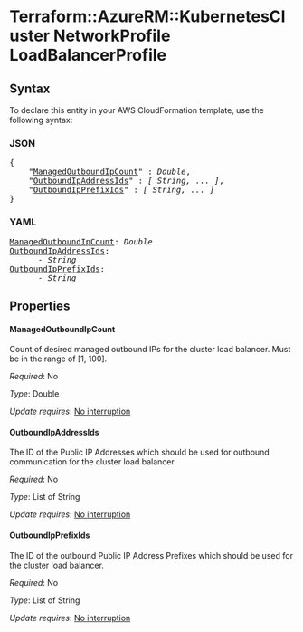 # Terraform::AzureRM::KubernetesCluster NetworkProfile LoadBalancerProfile

## Syntax

To declare this entity in your AWS CloudFormation template, use the following syntax:

### JSON

<pre>
{
    "<a href="#managedoutboundipcount" title="ManagedOutboundIpCount">ManagedOutboundIpCount</a>" : <i>Double</i>,
    "<a href="#outboundipaddressids" title="OutboundIpAddressIds">OutboundIpAddressIds</a>" : <i>[ String, ... ]</i>,
    "<a href="#outboundipprefixids" title="OutboundIpPrefixIds">OutboundIpPrefixIds</a>" : <i>[ String, ... ]</i>
}
</pre>

### YAML

<pre>
<a href="#managedoutboundipcount" title="ManagedOutboundIpCount">ManagedOutboundIpCount</a>: <i>Double</i>
<a href="#outboundipaddressids" title="OutboundIpAddressIds">OutboundIpAddressIds</a>: <i>
      - String</i>
<a href="#outboundipprefixids" title="OutboundIpPrefixIds">OutboundIpPrefixIds</a>: <i>
      - String</i>
</pre>

## Properties

#### ManagedOutboundIpCount

Count of desired managed outbound IPs for the cluster load balancer. Must be in the range of [1, 100].

_Required_: No

_Type_: Double

_Update requires_: [No interruption](https://docs.aws.amazon.com/AWSCloudFormation/latest/UserGuide/using-cfn-updating-stacks-update-behaviors.html#update-no-interrupt)

#### OutboundIpAddressIds

The ID of the Public IP Addresses which should be used for outbound communication for the cluster load balancer.

_Required_: No

_Type_: List of String

_Update requires_: [No interruption](https://docs.aws.amazon.com/AWSCloudFormation/latest/UserGuide/using-cfn-updating-stacks-update-behaviors.html#update-no-interrupt)

#### OutboundIpPrefixIds

The ID of the outbound Public IP Address Prefixes which should be used for the cluster load balancer.

_Required_: No

_Type_: List of String

_Update requires_: [No interruption](https://docs.aws.amazon.com/AWSCloudFormation/latest/UserGuide/using-cfn-updating-stacks-update-behaviors.html#update-no-interrupt)

